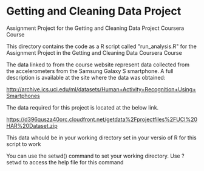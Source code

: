 Getting and Cleaning Data Project
=================================

Assignment Project for the Getting and Cleaning Data Project Coursera Course

This directory contains the code as a R script called "run_analysis.R" for the Assignment Project in the Getting and Cleaning Data Coursera Course

The data linked to from the course website represent data collected from the accelerometers from the Samsung Galaxy S smartphone. A full description is available at the site where the data was obtained: 

http://archive.ics.uci.edu/ml/datasets/Human+Activity+Recognition+Using+Smartphones 

The data required for this project is located at the below link.

https://d396qusza40orc.cloudfront.net/getdata%2Fprojectfiles%2FUCI%20HAR%20Dataset.zip 

This data whould be in your working directory set in your versio of R for this script to work

You can use the setwd() command to set your working directory. Use ?setwd to access the help file for this command
